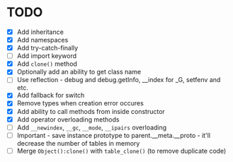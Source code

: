 # TODO

- [x] Add inheritance
- [x] Add namespaces
- [x] Add try-catch-finally
- [ ] Add import keyword
- [x] Add `clone()` method
- [x] Optionally add an ability to get class name
- [ ] Use reflection - debug and debug.getInfo, __index for _G, setfenv and etc.
- [x] Add fallback for switch
- [x] Remove types when creation error occures
- [x] Add ability to call methods from inside constructor
- [x] Add operator overloading methods
- [ ] Add `__newindex`, `__gc`, `__mode`, `__ipairs` overloading
- [ ] Important - save instance prototype to parent.__meta.__proto - it'll decrease the number of tables in memory
- [ ] Merge `Object():clone()` with `table_clone()` (to remove duplicate code)
